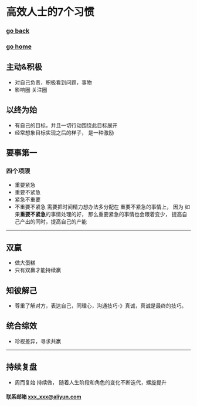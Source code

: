 # 高效人士的7个习惯
### [go back](/x2q/books/books)      
### [go home](/x2q)    

## 主动&积极
+ 对自己负责，积极看到问题，事物
+ 影响圈 关注圈
## 以终为始
+ 有自己的目标，并且一切行动围绕此目标展开
+ 经常想象目标实现之后的样子， 是一种激励
## 要事第一
### 四个项限
+ 重要紧急
+ 重要不紧急
+ 紧急不重要
+ 不重要不紧急
  需要把时间精力想办法多分配在 重要不紧急的事情上， 因为 如果**重要不紧急**的事情处理的好， 那么重要紧急的事情也会跟着变少，
  提高自己产出的同时，提高自己的产能
-----------
##  双赢
+ 做大蛋糕
+ 只有双赢才能持续赢
## 知彼解己
+ 尊重了解对方，表达自己，同理心，沟通技巧-》真诚，真诚是最终的技巧。
## 统合综效
+ 珍视差异，寻求共赢
--------
## 持续复盘
+ 周而复始 持续做， 随着人生阶段和角色的变化不断迭代，螺旋提升
  

#### 联系邮箱 xxx_xxx@aliyun.com

